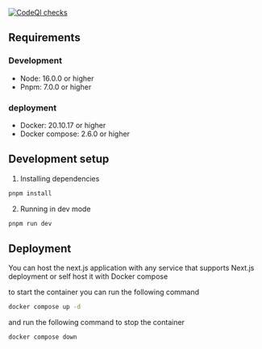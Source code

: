 [![CodeQl checks](https://github.com/amir4rab/nextfolio/actions/workflows/codeql.yml/badge.svg)](https://github.com/amir4rab/nextfolio/actions/workflows/codeql.yml)

## Requirements

### Development

- Node: 16.0.0 or higher
- Pnpm: 7.0.0 or higher

### deployment

- Docker: 20.10.17 or higher
- Docker compose: 2.6.0 or higher

## Development setup

1. Installing dependencies

```bash
pnpm install
```

2. Running in dev mode

```bash
pnpm run dev
```

## Deployment

You can host the next.js application with any service that supports Next.js deployment or self host it with Docker compose

to start the container you can run the following command

```bash
docker compose up -d
```

and run the following command to stop the container

```bash
docker compose down
```
